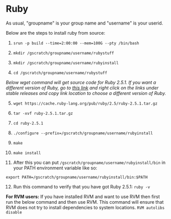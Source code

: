 # Ruby

As usual, "groupname" is your group name and "username" is your userid.

Below are the steps to install ruby from source:
1) ```srun -p build --time=2:00:00 --mem=100G --pty /bin/bash```

2) ```mkdir /gscratch/groupname/username/rubystuff```

3) ```mkdir /gscratch/groupname/username/rubyinstall```

4) ```cd /gscratch/groupname/username/rubystuff```

_Below wget command will get source code for Ruby 2.5.1. If you want a different version of Ruby, go to [this link](https://www.ruby-lang.org/en/downloads/) and right click on the links under stable releases and copy link location to choose a different version of Ruby._

5) ```wget https://cache.ruby-lang.org/pub/ruby/2.5/ruby-2.5.1.tar.gz```

6) ```tar -xvf ruby-2.5.1.tar.gz```

7) ```cd ruby-2.5.1```

8) ```./configure --prefix=/gscratch/groupname/username/rubyinstall```

9) ```make```

10) ```make install```

11) After this you can put ```/gscratch/groupname/username/rubyinstall/bin``` in your PATH environment variable like so:

```export PATH=/gscratch/groupname/username/rubyinstall/bin:$PATH```

12) Run this command to verify that you have got Ruby 2.5.1:
```ruby -v```
 
**For RVM users:**
If you have installed RVM and want to use RVM then first run the below command and then use RVM. This command will ensure that RVM does not try to install dependencies to system locations.
```RVM autolibs disable```
